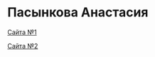 # Пасынкова Анастасия
 [Сайта №1](https://nastyagridi.github.io/loveFree/)
 
 [Сайта №2](https://nastyagridi.github.io/PhotographyWebTemplates/)

